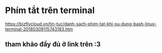 # Phím tắt trên terminal
https://bizflycloud.vn/tin-tuc/danh-sach-phim-tat-khi-su-dung-bash-linux-terminal-20180309115743183.htm

## tham khảo đầy đủ ở link trên :3 

